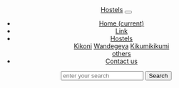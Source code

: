 <!doctype html>
<html lang="en">
<head>
  <meta charset="utf-8">
  <title>Bookingapp</title>
  <base href="/">
  <meta name="viewport" content="width=device-width, initial-scale=1">
  <link rel="icon" type="image/x-icon" href="favicon.ico">
</head>
<body>
  <header>
  <nav class="navbar navbar-expand-lg navbar-light bg-light">
  <a class="navbar-brand" href="#">Hostels</a>
  <button class="navbar-toggler" type="button" data-toggle="collapse" data-target="#navbarSupportedContent" aria-controls="navbarSupportedContent" aria-expanded="false" aria-label="Toggle navigation">
    <span class="navbar-toggler-icon"></span>
  </button>

  <div class="collapse navbar-collapse" id="navbarSupportedContent">
    <ul class="navbar-nav mr-auto">
      <li class="nav-item active">
        <a class="nav-link" href="#">Home <span class="sr-only">(current)</span></a>
      </li>
      <li class="nav-item">
        <a class="nav-link" href="#">Link</a>
      </li>
      <li class="nav-item dropdown">
        <a class="nav-link dropdown-toggle" href="#" id="navbarDropdown" role="button" data-toggle="dropdown" aria-haspopup="true" aria-expanded="false">
          Hostels
        </a>
        <div class="dropdown-menu" aria-labelledby="navbarDropdown">
          <a class="dropdown-item" href="#">Kikoni</a>
          <a class="dropdown-item" href="#">Wandegeya</a>
          <a class="dropdown-item" href="#">Kikumikikumi</a>
          <div class="dropdown-divider"></div>
          <a class="dropdown-item" href="#">others</a>
        </div>
      </li>
      <li class="nav-item">
        <a class="nav-link disabled" href="#">Contact us</a>
      </li>
    </ul>
    <form class="form-inline my-2 my-lg-0">
      <input class="form-control mr-sm-2" type="search" placeholder="enter your search" aria-label="Search">
      <button class="btn btn-outline-success my-2 my-sm-0" type="submit">Search</button>
    </form>
  </div>
</nav>
</header>
  <app-root></app-root>
</body>
</html>
